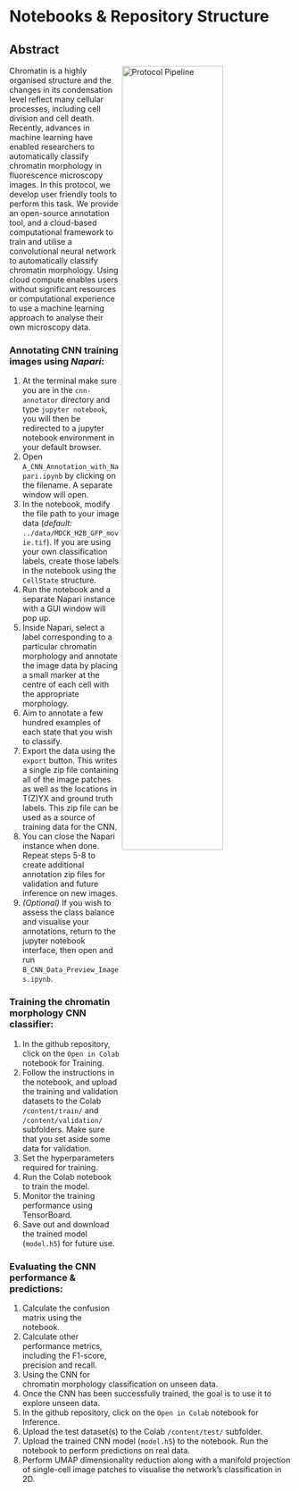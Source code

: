 # Notebooks & Repository Structure

## Abstract

<img width="60%" align="right" alt="Protocol Pipeline" src="../assets/repository_structure.png" />

Chromatin is a highly organised structure and the changes in its condensation level reflect many cellular processes, including cell division and cell death. Recently, advances in machine learning have enabled researchers to automatically classify chromatin morphology in fluorescence microscopy images.  In this protocol, we develop user friendly tools to perform this task. We provide an open-source annotation tool, and a cloud-based computational framework to train and utilise a convolutional neural network to automatically classify chromatin morphology. Using cloud compute enables users without significant resources or computational experience to use a machine learning approach to analyse their own microscopy data.


### Annotating CNN training images using *Napari*:

1. At the terminal make sure you are in the `cnn-annotator` directory and type `jupyter notebook`, you will then be redirected to a jupyter notebook environment in your default browser.
2. Open `A_CNN_Annotation_with_Napari.ipynb` by clicking on the filename. A separate window will open.
3. In the notebook, modify the file path to your image data (*default:* `../data/MDCK_H2B_GFP_movie.tif`).
If you are using your own classification labels, create those labels in the notebook using the `CellState` structure.
4. Run the notebook and a separate Napari instance with a GUI window will pop up.
5. Inside Napari, select a label corresponding to a particular chromatin morphology and annotate the image data by placing a small marker at the centre of each cell with the appropriate morphology.
6. Aim to annotate a few hundred examples of each state that you wish to classify.
7. Export the data using the `export` button. This writes a single zip file containing all of the image patches as well as the locations in T(Z)YX and ground truth labels. This zip file can be used as a source of training data for the CNN.
8. You can close the Napari instance when done. Repeat steps 5-8 to create additional annotation zip files for validation and future inference on new images.
9. *(Optional)* If you wish to assess the class balance and visualise your annotations, return to the jupyter notebook interface, then open and run `B_CNN_Data_Preview_Images.ipynb`.

### Training the chromatin morphology CNN classifier:

1. In the github repository, click on the `Open in Colab` notebook for Training.
2. Follow the instructions in the notebook, and upload the training and validation datasets to the Colab `/content/train/` and `/content/validation/` subfolders.
Make sure that you set aside some data for validation.
3. Set the hyperparameters required for training.
4. Run the Colab notebook to train the model.
5. Monitor the training performance using TensorBoard.
6. Save out and download the trained model (`model.h5`) for future use.

### Evaluating the CNN performance & predictions:

1. Calculate the confusion matrix using the notebook.
2. Calculate other performance metrics, including the F1-score, precision and recall.
3. Using the CNN for chromatin morphology classification on unseen data.
4. Once the CNN has been successfully trained, the goal is to use it to explore unseen data.
5. In the github repository, click on the `Open in Colab` notebook for Inference.
6. Upload the test dataset(s) to the Colab `/content/test/` subfolder.
7. Upload the trained CNN model (`model.h5`) to the notebook.
Run the notebook to perform predictions on real data.
8. Perform UMAP dimensionality reduction along with a manifold projection of single-cell image patches to visualise the network’s classification in 2D.
